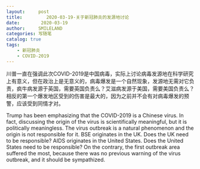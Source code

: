 ```yaml
---
layout:     post
title:         2020-03-19-关于新冠肺炎的发源地讨论
date:        2020-03-19
author:     SMILELAND
categories: 写随笔
catalog: true
tags:
    - 新冠肺炎
    - COVID-2019
---
```


川普一直在强调此次COVID-2019是中国病毒，实际上讨论病毒发源地在科学研究上有意义，但在政治上是无意义的，病毒爆发是一个自然现象，发源地无需对它负责，疯牛病发源于英国，需要英国负责么？艾滋病发源于美国，需要美国负责么？相反的第一个爆发地区受到的伤害是最大的，因为之前并不会有对病毒爆发的预警，应该受到同情才对。

Trump has been emphasizing that the COVID-2019 is a Chinese virus. In fact, discussing the origin of the virus is scientifically meaningful, but it is politically meaningless. The virus outbreak is a natural phenomenon and the origin is not responsible for it.  BSE originates in the UK. Does the UK need to be responsible?  AIDS originates in the United States. Does the United States need to be responsible?  On the contrary, the first outbreak area suffered the most, because there was no previous warning of the virus outbreak, and it should be sympathized.